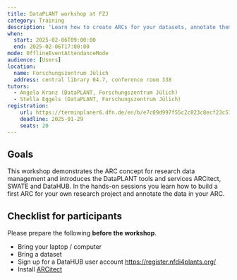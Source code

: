 ```yaml
---
title: DataPLANT workshop at FZJ
category: Training
description: 'Learn how to create ARCs for your datasets, annotate them with metadata and share them via the DataHUB.'
when:
  start: 2025-02-06T09:00:00
  end: 2025-02-06T17:00:00
mode: OfflineEventAttendanceMode
audience: [Users]
location:
  name: Forschungszentrum Jülich
  address: central library 04.7, conference room 338
tutors:
  - Angela Kranz (DataPLANT, Forschungszentrum Jülich)
  - Stella Eggels (DataPLANT, Forschungszentrum Jülich)
registration:
    url: https://terminplaner6.dfn.de/en/b/e7c09d997f55c2c823c8ecf23c57e9d8-995329
    deadline: 2025-01-29
    seats: 20
---
```


## Goals

This workshop demonstrates the ARC concept for research data management and introduces the DataPLANT tools and services ARCitect, SWATE and DataHUB. In the hands-on sessions you learn how to build a first ARC for your own research project and annotate the data in your ARC.

## Checklist for participants

Please prepare the following **before the workshop**.

- Bring your laptop / computer
- Bring a dataset
- Sign up for a DataHUB user account https://register.nfdi4plants.org/
- Install <a href="https://nfdi4plants.github.io/nfdi4plants.knowledgebase/arcitect/" target="_blank">ARCitect</a>



